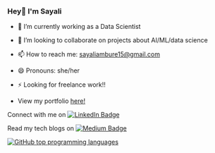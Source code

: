 ### Hey👋  I'm Sayali

- 🔭 I’m currently working as a Data Scientist
- 👯 I’m looking to collaborate on projects about AI/ML/data science
- 📫 How to reach me: sayaliambure15@gmail.com
- 😄 Pronouns: she/her
- ⚡ Looking for freelance work!!

- View my portfolio <a href='https://portfolio-website-black-delta.vercel.app/' target="_blank">here!</a>


<p> Connect with me on   
<a href="https://www.linkedin.com/in/sayali-ambure"><img src="https://img.shields.io/badge/LinkedIn-blue?style=for-the-badge&logo=linkedin&logoColor=white" alt="LinkedIn Badge"></a>
</p>

<p> Read my tech blogs on   
<a href="https://medium.com/@sayaliambure15"><img src="https://img.shields.io/badge/Medium-12100E?style=for-the-badge&logo=medium&logoColor=white" alt="Medium Badge"></a>
</p>


[![GitHub top programming languages](https://github-readme-stats.vercel.app/api/top-langs/?username=sayaliambure&langs_count=8&layout=compact&theme=dark)](https://github.com/anuraghazra/github-readme-stats)
